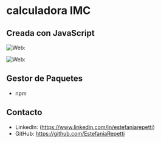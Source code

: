 # calculadora IMC
## Creada con JavaScript 

![Web:](img/caculadora.jpg)

![Web:]([https://url/de/la/imagen.jpg](https://github.com/estefaniarepetti/calculadora/blob/main/img/calculadora.jpg)) 

## Gestor de Paquetes
- npm

## Contacto
- LinkedIn: (https://www.linkedin.com/in/estefaniarepetti)
- GitHub: https://github.com/EstefaniaRepetti

